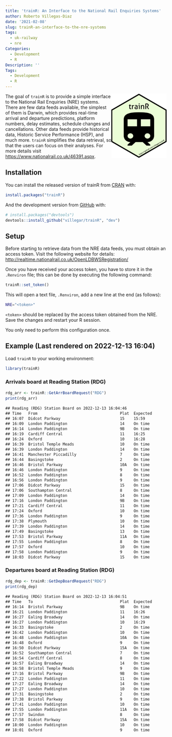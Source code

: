 ```yaml
---
title: 'trainR: An Interface to the National Rail Enquiries Systems'
author: Roberto Villegas-Diaz
date: '2021-02-08'
slug: trainR-an-interface-to-the-nre-systems
tags:
  - uk-railway
  - nre
Categories:
  - Development
  - R
Description: ''
Tags:
  - Development
  - R
---
```


<img src="https://raw.githubusercontent.com/villegar/trainR/main/inst/images/logo.png" alt="logo" align="right" height=200px/>

The goal of `trainR` is to provide a simple interface to the 
National Rail Enquiries (NRE) systems. There are few data feeds 
available, the simplest of them is Darwin, which provides real-time 
arrival and departure predictions, platform numbers, delay estimates, 
schedule changes and cancellations. Other data feeds provide historical 
data, Historic Service Performance (HSP), and much more. `trainR` 
simplifies the data retrieval, so that the users can focus on their 
analyses. For more details visit 
https://www.nationalrail.co.uk/46391.aspx.

## Installation

You can install the released version of trainR from [CRAN](https://CRAN.R-project.org) with:

``` r
install.packages("trainR")
```

And the development version from [GitHub](https://github.com/) with:

``` r
# install.packages("devtools")
devtools::install_github("villegar/trainR", "dev")
```

## Setup
Before starting to retrieve data from the NRE data feeds, you must obtain an access token. 
Visit the following website for details: http://realtime.nationalrail.co.uk/OpenLDBWSRegistration/

Once you have received your access token, you have to store it in the `.Renviron` file; this can be 
done by executing the following command:


```r
trainR::set_token()
```

This will open a text file, `.Renviron`, add a new line at the end (as follows):

```bash
NRE="<token>"
```

`<token>` should be replaced by the access token obtained from the NRE. Save the changes and restart 
your R session.

You only need to perform this configuration once.

## Example (Last rendered on 2022-12-13 16:04)

Load `trainR` to your working environment:

```r
library(trainR)
```

### Arrivals board at Reading Station (RDG)


```r
rdg_arr <- trainR::GetArrBoardRequest("RDG")
print(rdg_arr)
```

```
## Reading (RDG) Station Board on 2022-12-13 16:04:46
## Time   From                                    Plat  Expected
## 16:07  Didcot Parkway                          15    15:59
## 16:09  London Paddington                       14    On time
## 16:14  London Paddington                       9B    On time
## 16:19  Cardiff Central                         11    16:25
## 16:24  Oxford                                  10    16:28
## 16:39  Bristol Temple Meads                    10    On time
## 16:39  London Paddington                       14    On time
## 16:41  Manchester Piccadilly                   7     On time
## 16:44  Basingstoke                             2     On time
## 16:46  Bristol Parkway                         10A   On time
## 16:46  London Paddington                       9     On time
## 16:52  London Paddington                       8     On time
## 16:56  London Paddington                       9     On time
## 17:06  Didcot Parkway                          15    On time
## 17:06  Southampton Central                     8     On time
## 17:09  London Paddington                       14    On time
## 17:16  London Paddington                       9B    On time
## 17:21  Cardiff Central                         11    On time
## 17:24  Oxford                                  10    On time
## 17:36  London Paddington                       9     On time
## 17:38  Plymouth                                10    On time
## 17:39  London Paddington                       14    On time
## 17:49  Basingstoke                             13    On time
## 17:53  Bristol Parkway                         11A   On time
## 17:55  London Paddington                       8     On time
## 17:57  Oxford                                  10    On time
## 17:58  London Paddington                       9     On time
## 18:03  Didcot Parkway                          15    On time
```

### Departures board at Reading Station (RDG)


```r
rdg_dep <- trainR::GetDepBoardRequest("RDG")
print(rdg_dep)
```

```
## Reading (RDG) Station Board on 2022-12-13 16:04:51
## Time   To                                      Plat  Expected
## 16:14  Bristol Parkway                         9B    On time
## 16:21  London Paddington                       11    16:26
## 16:27  Ealing Broadway                         14    On time
## 16:27  London Paddington                       10    16:29
## 16:33  Basingstoke                             2     On time
## 16:42  London Paddington                       10    On time
## 16:48  London Paddington                       10A   On time
## 16:48  Oxford                                  9     On time
## 16:50  Didcot Parkway                          15A   On time
## 16:52  Southampton Central                     7     On time
## 16:54  Cardiff Central                         8     On time
## 16:57  Ealing Broadway                         14    On time
## 16:58  Bristol Temple Meads                    9     On time
## 17:16  Bristol Parkway                         9B    On time
## 17:22  London Paddington                       11    On time
## 17:27  Ealing Broadway                         14    On time
## 17:27  London Paddington                       10    On time
## 17:31  Basingstoke                             2     On time
## 17:38  Bristol Parkway                         9     On time
## 17:41  London Paddington                       10    On time
## 17:55  London Paddington                       11A   On time
## 17:57  Swindon                                 8     On time
## 17:58  Didcot Parkway                          15A   On time
## 18:00  London Paddington                       10    On time
## 18:01  Oxford                                  9     On time
```
